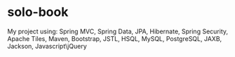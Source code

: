 # solo-book
My project using:
Spring MVC, Spring Data, JPA, Hibernate, Spring Security,
Apache Tiles, Maven, Bootstrap, JSTL,
HSQL, MySQL, PostgreSQL,
JAXB, Jackson,
Javascript\jQuery
